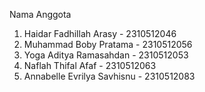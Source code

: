 Nama Anggota
1. Haidar Fadhillah Arasy - 2310512046
2. Muhammad Boby Pratama - 2310512056
3. Yoga Aditya Ramasahdan - 2310512053 
4. Naflah Thifal Afaf - 2310512063
5. Annabelle Evrilya Savhisnu - 2310512083